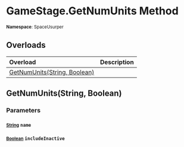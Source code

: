 # GameStage.GetNumUnits Method

<small>**Namespace**: SpaceUsurper</small>

## Overloads

<div markdown="1" class="member-table">

| Overload | Description |
| :------- | ----------- |
| [GetNumUnits(String, Boolean)](#String_Boolean_) |  | 

</div>

## GetNumUnits(String, Boolean)
### Parameters
#### <small>[String](https://docs.microsoft.com/en-us/dotnet/api/system.string?view=netframework-4.5)</small> `name`

#### <small>[Boolean](https://docs.microsoft.com/en-us/dotnet/api/system.boolean?view=netframework-4.5)</small> `includeInactive`

